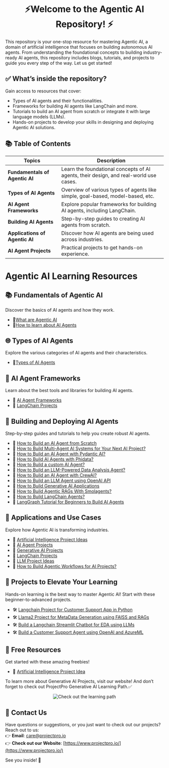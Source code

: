 # <div align="center">⚡Welcome to the Agentic AI Repository! ⚡</div>

This repository is your one-stop resource for mastering Agentic AI, a domain of artificial intelligence that focuses on building autonomous AI agents. From understanding the foundational concepts to building industry-ready AI agents, this repository includes blogs, tutorials, and projects to guide you every step of the way. Let us get started!

## **✅ What’s inside the repository?**

Gain access to resources that cover:

- Types of AI agents and their functionalities.
- Frameworks for building AI agents like LangChain and more.
- Tutorials to build an AI agent from scratch or integrate it with large language models (LLMs).
- Hands-on projects to develop your skills in designing and deploying Agentic AI solutions.

## **📚 Table of Contents**

| **Topics**                  | **Description**                                                                 |
|-----------------------------|---------------------------------------------------------------------------------|
| **Fundamentals of Agentic AI** | Learn the foundational concepts of AI agents, their design, and real-world use cases. |
| **Types of AI Agents**         | Overview of various types of agents like simple, goal-based, model-based, etc. |
| **AI Agent Frameworks**        | Explore popular frameworks for building AI agents, including LangChain.       |
| **Building AI Agents**         | Step-by-step guides to creating AI agents from scratch.                      |
| **Applications of Agentic AI** | Discover how AI agents are being used across industries.                     |
| **AI Agent Projects**          | Practical projects to get hands-on experience.     

# Agentic AI Learning Resources

## **📚 Fundamentals of Agentic AI**  
Discover the basics of AI agents and how they work.

- 📝[What are Agentic AI](<https://www.projectpro.io/article/ai-agents/1076>)
- 📝[How to learn about AI Agents](<https://www.projectpro.io/article/agentic-ai-learning-path/1091>)

## **🌐 Types of AI Agents**

Explore the various categories of AI agents and their characteristics.  
- 📝[Types of AI Agents](<https://www.projectpro.io/article/types-of-ai-agents/1066>)

## **🤖 AI Agent Frameworks**  
Learn about the best tools and libraries for building AI agents.  
- 📝 [AI Agent Frameworks](<https://www.projectpro.io/article/ai-agent-frameworks/1068>) 
- 📝 [LangChain Projects](<https://www.projectpro.io/article/langchain-projects/959>)

## **🧠 Building and Deploying AI Agents**  
Step-by-step guides and tutorials to help you create robust AI agents.  
- 📝 [How to Build an AI Agent from Scratch](<https://www.projectpro.io/article/how-to-build-an-ai-agent-from-scratch/1072>)
- 📝 [How to Build Multi-Agent AI Systems for Your Next AI Project?](<https://www.projectpro.io/article/multi-agent-ai/1083>)
- 📝 [How to Build an AI Agent with Pydantic AI?](<https://www.projectpro.io/article/pydantic-ai/1088>)
- 📝 [How to Build AI Agents with Phidata?](<https://www.projectpro.io/article/phidata-ai-agents/1090>)
- 📝 [How to Build a custom AI Agent?](<https://www.projectpro.io/article/how-to-build-a-custom-ai-agent/1096>)
- 📝 [How to Build an LLM-Powered Data Analysis Agent?](<https://www.projectpro.io/article/llm-data-analysis-agent/1093>)
- 📝 [How to Build an AI Agent with CrewAI?](<https://www.projectpro.io/article/build-an-ai-agent-with-crewai/1095>)
- 📝 [How to Build an LLM Agent using OpenAI API](<https://www.projectpro.io/article/llm-agents/1013>)
- 📝 [How to Build Generative AI Applications](<https://www.projectpro.io/article/how-to-build-generative-ai-applications/1098>)
- 📝 [How to Build Agentic RAGs With Smolagents?](<https://www.projectpro.io/article/build-agentic-rags-with-smolagents/1094>)
- 📝 [How to Build LangChain Agents?](<https://www.projectpro.io/project-use-case/anomaly-detection-with-deep-autoencoders-python>)
- 📝 [LangGraph Tutorial for Beginners to Build AI Agents](<https://www.projectpro.io/article/langgraph/1109>)

## **🌟 Applications and Use Cases**  
Explore how Agentic AI is transforming industries.  
- 📝 [Artificial Intelligence Project Ideas](<https://www.projectpro.io/article/artificial-intelligence-project-ideas/461>)
- 📝 [AI Agent Projects](<https://www.projectpro.io/article/ai-agent-projects/1060>)
- 📝 [Generative AI Projects](<https://www.projectpro.io/article/generative-ai-projects/1004>)
- 📝 [LangChain Projects](<https://www.projectpro.io/article/langchain-projects/959>)
- 📝 [LLM Project Ideas](<https://www.projectpro.io/article/llm-project-ideas/881>)
- 📝 [How to Build Agentic Workflows for AI Projects?](<https://www.projectpro.io/article/agentic-workflows/1092>)

## **🚀 Projects to Elevate Your Learning**  
Hands-on learning is the best way to master Agentic AI! Start with these beginner-to-advanced projects.  
- 🛠️ [Langchain Project for Customer Support App in Python](<https://www.projectpro.io/project-use-case/langchain-project-for-customer-support-app-in-python>)
- 🛠️ [Llama2 Project for MetaData Generation using FAISS and RAGs](<https://www.projectpro.io/project-use-case/llama2-project-for-metadata-generation-model>)
- 🛠️ [Build a Langchain Streamlit Chatbot for EDA using LLMs](<https://www.projectpro.io/project-use-case/streamlit-langchain-chatbot>)  
- 🛠️ [Build a Customer Support Agent using OpenAI and AzureML](<https://www.projectpro.io/project-use-case/customer-support-agent-using-azureml-and-openai>) 

## **🎁 Free Resources**  
Get started with these amazing freebies!  
- 📄 [Artificial Intelligence Project Idea](<https://www.projectpro.io/free-learning-resources/artificial-intelligence-mini-project-pdf>)

To learn more about Generative AI Projects, visit our website! And don’t forget to check out ProjectPro Generative AI Learning Path.✅

<p align="center">
  <a href="https://www.projectpro.io/learning-paths/generative-ai-learning-path" target="_blank" style="text-decoration: none;">
    <img src="https://img.shields.io/badge/Check%20out%20the%20learning%20path-28a745?style=for-the-badge&logo=none&logoColor=white" alt="Check out the learning path">
  </a>
</p>

## 💬 Contact Us  
Have questions or suggestions, or you just want to check out our projects? Reach out to us:  
👉 **Email**: care@projectpro.io  
👉 **Check out our Website**: [https://www.projectpro.io/](https://www.projectpro.io/)  

See you inside! 👋
